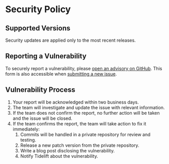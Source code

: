 # Security Policy

## Supported Versions

Security updates are applied only to the most recent releases.

## Reporting a Vulnerability

To securely report a vulnerability, please [open an advisory on GitHub][advisory]. This form is also accessible when [submitting a new issue][issue].

## Vulnerability Process

1. Your report will be acknowledged within two business days.
2. The team will investigate and update the issue with relevant information.
3. If the team does not confirm the report, no further action will be taken and the issue will be closed.
4. If the team confirms the report, the team will take action to fix it immediately:
    1. Commits will be handled in a private repository for review and testing.
    2. Release a new patch version from the private repository.
    3. Write a blog post disclosing the vulnerability.
    4. Notify Tidelift about the vulnerability.

[advisory]: https://github.com/humanwhocodes/retry/security/advisories/new
[issue]: https://github.com/humanwhocodes/retry/issues/new/choose
